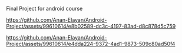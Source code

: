 Final Project for android course


https://github.com/Anan-Elayan/Android-Project/assets/99610614/e8b02589-dc3c-4197-83ad-d8c878d5c759



https://github.com/Anan-Elayan/Android-Project/assets/99610614/e4dda224-9372-4ad1-9873-509c80ad50f4

